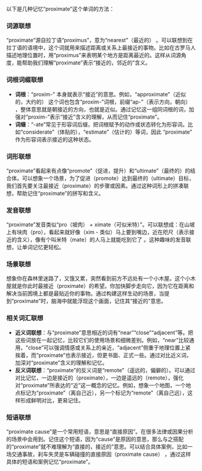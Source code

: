 以下是几种记忆“proximate”这个单词的方法：

### 词源联想
“proximate”源自拉丁语“proximus”，意为“nearest”（最近的） 。可以联想到在拉丁语的语境中，这个词就用来描述距离或关系上最接近的事物。比如在古罗马人描述地理位置时，用“proximus”来表明某个地方是距离最近的。这样从词源角度，能帮助我们理解“proximate”表示“接近的，邻近的”含义。

### 词根词缀联想
 - **词根**：“proxim-” 本身就表示“接近”的意思。例如，“approximate”（近似的，大约的） 这个词也包含“proxim-”词根，前缀“ap-”（表示方向，朝向） ，整体意思就是朝接近的方向，也就是近似。通过记忆这一组同词根的词，加强对“proxim-”表示“接近”含义的理解，从而记住“proximate”。
 - **词缀**：“-ate”常见于形容词后缀，把词根赋予的动作或状态转化为形容词。比如“considerate”（体贴的），“estimate”（估计的）等词，因此 “proximate” 作为形容词表示接近的这种状态。

### 词形联想
“proximate”看起来有点像“promote”（促进，提升）和“ultimate”（最终的）的结合体。可以想象一个场景，为了促进（promote）达到最终的（ultimate）目标，我们首先要关注最接近（proximate）的步骤或因素。通过这种词形上的拼凑联想，帮助记住“proximate”的拼写和含义。

### 发音联想
“proximate”发音类似“pro（坡肉） + ximate（可似米特）”。可以联想成：在山坡上有块肉（pro），看起来就好像（xim - 类似）马上要到嘴边，近在咫尺（表示接近的含义），像有个叫米特（mate）的人马上就能吃到它了 。这种趣味的发音联想，让单词记忆更轻松。

### 场景联想
想象你在森林里迷路了，又饿又累，突然看到前方不远处有一个小木屋。这个小木屋就是你此时最接近（proximate）的希望。你加快脚步走向它，因为它在距离和解决当前困境上都是最贴近你的事物。通过构建这样生动的场景，当提到“proximate”时，脑海中就能浮现这个画面，记住其“接近的”意思。

### 相关词汇联想
 - **近义词联想**：与“proximate”意思相近的词有“near”“close”“adjacent”等。把这些词放在一起记忆，比较它们的使用场景和细微差别。例如，“near”比较通用，“close”可以强调情感或关系上的亲近，“adjacent”侧重于地理位置上紧挨着，而“proximate”也表示接近，但更书面、正式一些。通过对比近义词，加深对“proximate”含义的理解和记忆。
 - **反义词联想**：“proximate”的反义词是“remote”（遥远的，偏僻的）。可以通过对比记忆，一边是接近的（proximate），一边是遥远的（remote），强化对“proximate”所表达的“近”这一概念的记忆。例如，想象一个地图，一个地点标记为“proximate”（离自己近），另一个标记为“remote”（离自己远），这样形成鲜明对比，更易记住。

### 短语联想
“proximate cause”是一个常用短语，意思是“直接原因”。在很多法律或因果分析的场景中会用到。记住这个短语，因为“cause”是原因的意思，那么与之搭配的“proximate”就不难理解为“直接的，接近的”意思。可以结合具体案例，比如一场交通事故，刹车失灵是车辆碰撞的直接原因（proximate cause） ，通过这样具体的短语和案例记忆“proximate”。 
